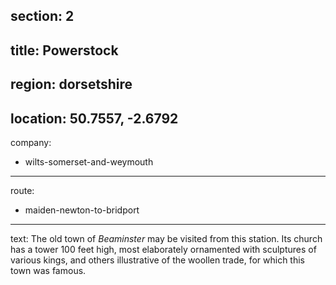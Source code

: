 section: 2
----
title: Powerstock
----
region: dorsetshire
----
location: 50.7557, -2.6792
----
company:
- wilts-somerset-and-weymouth
----
route:
- maiden-newton-to-bridport
----
text: The old town of *Beaminster* may be visited from this station. Its church has a tower 100 feet high, most elaborately ornamented with sculptures of various kings, and others illustrative of the woollen trade, for which this town was famous.
